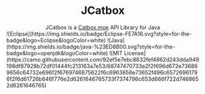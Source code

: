<div align=center> <h1>JCatbox</h1></div>
<div align=center>JCatbox is a <a href=https://catbox.moe>Catbox.moe</a> API Library for Java </div>
![Eclipse](https://img.shields.io/badge/Eclipse-FE7A16.svg?style=for-the-badge&logo=Eclipse&logoColor=white) ![Java](https://img.shields.io/badge/java-%23ED8B00.svg?style=for-the-badge&logo=openjdk&logoColor=white) ![MIT License](https://camo.githubusercontent.com/92ef5e7ebc8632fef4862d243dda949198df87928b72df01444fc213163a7e53/68747470733a2f2f696d672e736869656c64732e696f2f6769746875622f6c6963656e73652f496c65726961796f2f6d61726b646f776e2d6261646765733f7374796c653d666f722d7468652d6261646765)


